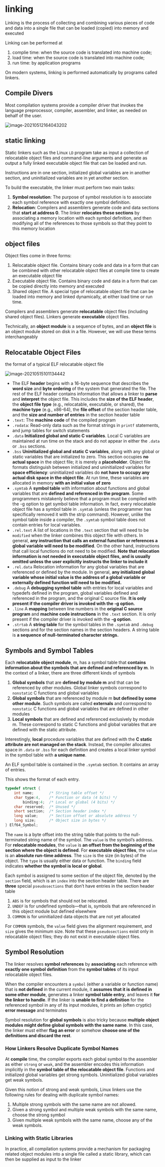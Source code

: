 # linking
Linking is the process of collecting and combining various pieces of code and data into a single file that can be loaded (copied) into memory and executed

Linking can be performed at
1.  complie time: when the source code is translated into machine code;
2.  load time: when the source code is translated into machine code;
3.  run time: by application programs

On modern systems, linking is performed automatically by programs called linkers.

## Compile Divers
Most compilation systems provide a compiler driver that invokes the language preprocessor, compiler, assembler, and linker, as needed on behalf of the user.



![image-20210512164043202](CSAPPchapter7---Linking.assets/image-20210512164043202.png)

## static linking

Static linkers such as the Linux `LD` program take as input a collection of relocatable object files and command-line arguments and generate as output a fully linked executable object file that can be loaded and run.

 Instructions are in one section, initialized global variables are in another section, and uninitialized variables are in yet another section.

To build the executable, the linker must perform two main tasks:

1. **Symbol resolution**: The purpose of symbol resolution is to associate each symbol reference with exactly one symbol definition.
2. **Relocation**: Compilers and assemblers generate code and data sections that **start at address 0**. The linker **relocates these sections** by associating a memory location with each symbol definition, and then modifying all of the references to those symbols so that they point to this memory location

## object files

Object files come in three forms:

1. Relocatable object file. Contains binary code and data in a form that can be combined with other relocatable object files at compile time to create an executable object file
2. Executable object file. Contains binary code and data in a form that can be copied directly into memory and executed
3. Shared object file. A special type of relocatable object file that can be loaded into memory and linked dynamically, at either load time or run time.



Compilers and assemblers generate **relocatable** object files (including shared object files). Linkers generate **executable** object files. 



Technically, an **object module** is a sequence of bytes, and an **object file** is an object module stored on disk in a file. However, we will use these terms interchangeably



## Relocatable Object Files

 the format of a typical ELF relocatable object file

![image-20210515101134442](CSAPPchapter7---Linking.assets/image-20210515101134442.png)

- The ELF **header** begins with a 16-byte sequence that describes the **word size** and **byte ordering** of the system that generated the file. The rest of the ELF header contains information that allows a linker to **parse** and **interpret** the object file. This includes the **size of the ELF header**, the **object file type** (e.g., relocatable, executable, or shared), the **machine type** (e.g., x86-64), the **file offset** of the section header table, and the **size and number of entries** in the section header table
- `.text`: The **machine code** of the compiled program
- `.rodata`: Read-only data such as the format strings in `printf` statements, and jump tables for switch statements
- `.data` **Initialized global and static C variables**. Local C variables are maintained at run time on the stack and do not appear in either the `.data` or `.bss` sections.
- `.bss` **Uninitialized global and static C variables**, along with any global or static variables that are initialized to zero. This section occupies **no actual space** in the object file; it is merely a **placeholder**. Object file formats distinguish between initialized and uninitialized variables for **space efficiency**: uninitialized variables do **not have to occupy any actual disk space in the object file**. At run time, these variables are allocated in memory **with an initial value of zero**
- `.symtab` A **symbol table** with information about functions and global variables that are **defined and referenced in the program**. Some programmers mistakenly believe that a program must be compiled with the -g option to get symbol table information. In fact, every relocatable object file has a symbol table in `.symtab` (unless the programmer has specifically removed it with the strip command). However, unlike the symbol table inside a compiler, the `.symtab` symbol table does not contain entries for local variables.
- `.rel.text` A list of locations in the `.text` section that will need to be `modified` when the linker combines this object file with others. In general, **any instruction that calls an external function or references a global variable will need to be modified**. On the other hand, instructions that call local functions do not need to be modified. **Note that relocation information is not needed in executable object files, and is usually omitted unless the user explicitly instructs the linker to include it**
- `.rel.data` Relocation information for any global variables that are referenced or defined by the module. In general, **any initialized global variable whose initial value is the address of a global variable or externally defined function will need to be modified.**
- `.debug` A **debugging symbol table** with entries for local variables and typedefs defined in the program, global variables defined and referenced in the program, and the original C source file. **It is only present if the compiler driver is invoked with the -g option.**
- `.line` A **mapping** between line numbers in the **original C source program** and **machine code instructions** in the `.text` section. It is only present if the compiler driver is invoked with the **-g option**.
- `.strtab` A **string table** for the symbol tables in the `.symtab` and `.debug` sections and for the section names in the section headers. A string table is **a sequence of null-terminated character strings.**

## Symbols and Symbol Tables



Each **relocatable object module**, m, has a symbol table that **contains information about the symbols that are defined and referenced by m**. In the context of a linker, there are three different kinds of symbols

1. **Global symbols** that are **defined by module m** and that can be referenced by other modules. Global linker symbols correspond to `nonstati`c C functions and global variables
2. **Global symbols** that are referenced by module m **but defined by some other module**. Such symbols are called **externals** and correspond to `nonstatic` C functions and global variables that are defined in other modules
3. **Local symbols** that are defined and referenced exclusively by module m. These correspond to static C functions and global variables that are defined with the static attribute.



Interestingly, **local** procedure variables that are defined with the **C static attribute are not managed on the stack**. Instead, the compiler allocates space in `.data` or `.bss` for each definition and creates a local linker symbol in the symbol table with **a unique name**.



An ELF symbol table is contained in the `.symtab` section. It contains an array of entries.

This shows the format of each entry.

```c
typedef struct {
	int name; 		/* String table offset */
	char type:4, 	/* Function or data (4 bits) */
		binding:4; 	/* Local or global (4 bits) */
	char reserved; 	/* Unused */
	short section; 	/* Section header index */
	long value; 	/* Section offset or absolute address */
	long size; 		/* Object size in bytes */
} Elf64_Symbol;
```

The `name` is a byte offset into the string table that points to the null-terminated string name of the symbol. The `value` is the symbol’s address. For **relocatable modules**, the `value` is **an offset from the beginning of the section where the object is defined**. For **executable object files**, the `value` is an **absolute run-time address**. The `size` is the size (in bytes) of the object. The `type` is usually either data or function. The `binding` field indicates **whether the symbol is local or global**.

Each symbol is assigned to some section of the object file, denoted by the `section` field, which is an `index` into the section header table. There are **three** special `pseudosections` that don’t have entries in the section header table

1. `ABS` is for symbols that should not be relocated.
2. `UNDEF` is for undefined symbols—that is, symbols that are referenced in this object module but defined elsewhere
3. `COMMON` is for uninitialized data objects that are not yet allocated

For `COMMON` symbols, the `value` field gives the alignment requirement, and `size` gives the minimum size. Note that these `pseudosections` exist only in relocatable object files; they do not exist in executable object files.

## Symbol Resolution



The linker resolves **symbol references** by **associating** each reference with **exactly one symbol definition** from the **symbol tables** of its input relocatable object files.



 When the compiler encounters a `symbol` (either a variable or function name) that is **not defined** in the current module, it **assumes that it is defined in some other module**, generates a linker **symbol table entry**, and leaves it **for the linker to handle**. If the linker is **unable to find a definition** for the referenced symbol in any of its input modules, it prints an (often cryptic) **error message** and terminates



Symbol resolution for **global symbols** is also tricky because **multiple object modules might define global symbols with the same name**. In this case, the linker must either **flag an error** or somehow **choose one of the definitions and discard the rest**.



### How Linkers Resolve Duplicate Symbol Names

At **compile** time, the compiler exports each global symbol to the assembler as either `strong` or `weak`, and the assembler encodes this information implicitly in the **symbol table of the relocatable object file**.  Functions and initialized global variables get strong symbols. Uninitialized global variables get weak symbols.

Given this notion of strong and weak symbols, Linux linkers use the following rules for dealing with duplicate symbol names:

1. Multiple strong symbols with the same name are not allowed.
2.  Given a strong symbol and multiple weak symbols with the same name, choose the strong symbol
3. Given multiple weak symbols with the same name, choose any of the weak symbols.

### Linking with Static Libraries

In practice, all compilation systems provide a mechanism for packaging related object modules into a single file called a static library, which can then be supplied as input to the linker
